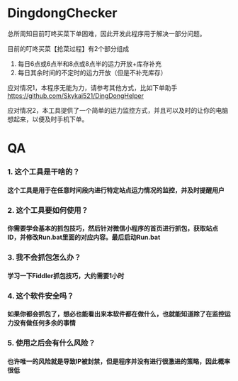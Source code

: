 # DingdongChecker

总所周知目前叮咚买菜下单困难，因此开发此程序用于解决一部分问题。

目前的叮咚买菜【抢菜过程】有2个部分组成
1. 每日6点或6点半和8点或8点半的运力开放+库存补充
2. 每日其余时间的不定时的运力开放（但是不补充库存）

应对情况1，本程序无能为力，请参考其他方式，比如下单助手 https://github.com/Skykai521/DingDongHelper

应对情况2，本工具提供了一个简单的运力监控方式，并且可以及时的让你的电脑想起来，以便及时手机下单。

# QA
### 1. 这个工具是干啥的？
#### 这个工具是用于在任意时间段内进行特定站点运力情况的监控，并及时提醒用户

### 2. 这个工具要如何使用？
#### 你需要学会基本的抓包技巧，然后针对微信小程序的首页进行抓包，获取站点ID，并修改Run.bat里面的对应内容。最后启动Run.bat

### 3. 我不会抓包怎么办？
#### 学习一下Fiddler抓包技巧，大约需要1小时

### 4. 这个软件安全吗？
#### 如果你都会抓包了，想必也能看出来本软件都在做什么，也就能知道除了在监控运力没有做任何多余的事情

### 5. 使用之后会有什么风险？
#### 也许唯一的风险就是导致IP被封禁，但是程序并没有进行很激进的策略，因此概率很低
